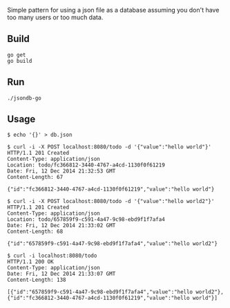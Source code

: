 Simple pattern for using a json file as a database assuming you don't have too many users or too much data.

## Build

	go get
	go build

## Run

	./jsondb-go

## Usage
	$ echo '{}' > db.json 

	$ curl -i -X POST localhost:8080/todo -d '{"value":"hello world"}'
	HTTP/1.1 201 Created
	Content-Type: application/json
	Location: todo/fc366812-3440-4767-a4cd-1130f0f61219
	Date: Fri, 12 Dec 2014 21:32:53 GMT
	Content-Length: 67

	{"id":"fc366812-3440-4767-a4cd-1130f0f61219","value":"hello world"}

	$ curl -i -X POST localhost:8080/todo -d '{"value":"hello world2"}'
	HTTP/1.1 201 Created
	Content-Type: application/json
	Location: todo/657859f9-c591-4a47-9c98-ebd9f1f7afa4
	Date: Fri, 12 Dec 2014 21:33:02 GMT
	Content-Length: 68

	{"id":"657859f9-c591-4a47-9c98-ebd9f1f7afa4","value":"hello world2"}

	$ curl -i localhost:8080/todo
	HTTP/1.1 200 OK
	Content-Type: application/json
	Date: Fri, 12 Dec 2014 21:33:07 GMT
	Content-Length: 138

	[{"id":"657859f9-c591-4a47-9c98-ebd9f1f7afa4","value":"hello world2"},{"id":"fc366812-3440-4767-a4cd-1130f0f61219","value":"hello world"}]